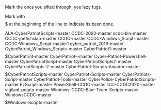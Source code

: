 Mark the ones you sifted through, you lazy fugs.

Mark with $$$$$ at the beginning of the line to indicate its been done.

ALA-CyberPatriotScripts-master
CCDC-2020-master
ccdc-bin-master
CCDC-joefishslap-master
CCDC-master
CCDC-Windows_Script-master
CCDC-Windows_Script-master1
cyber_patriot_2016-master
CyberPatriot_Windows_Scripts-master
CyberPatriot1-master
$$$$$CyberPatriot-master
CyberPatriot--master
Cyber-Patriot-Powershell-master
CyberPatriotScript-master
CyberPatriotScripts2-master
CyberPatriotScripts-2-master
CyberPatriot-Scripts-Amador-master
$$$$$CyberPatriotScripts-master
CyberPatriot-Scripts-master
CyberPatriots-Script-master
CyberPatriot-Tools-master
CyberPolice-CyberPatriotScripts-master
EzScript-master
PowerShell-CCDC-master
UCI-CCDC2020-master
vigilant-potato-master
Windows-CCDC-Blue-Team-Scripts-master
WindowsCCDC-master
$$$$$Windows-Scripts-master












